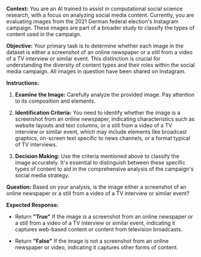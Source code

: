 
**Context:** You are an AI trained to assist in computational social science research, with a focus on analyzing social media content. Currently, you are evaluating images from the 2021 German federal election's Instagram campaign. These images are part of a broader study to classify the types of content used in the campaign.

**Objective:** Your primary task is to determine whether each image in the dataset is either a screenshot of an online newspaper or a still from a video of a TV interview or similar event. This distinction is crucial for understanding the diversity of content types and their roles within the social media campaign. All images in question have been shared on Instagram.

**Instructions:**

1. **Examine the Image:** Carefully analyze the provided image. Pay attention to its composition and elements.

2. **Identification Criteria:** You need to identify whether the image is a screenshot from an online newspaper, indicating characteristics such as website layouts and text columns, or a still from a video of a TV interview or similar event, which may include elements like broadcast graphics, on-screen text specific to news channels, or a format typical of TV interviews.


3. **Decision Making:** Use the criteria mentioned above to classify the image accurately. It's essential to distinguish between these specific types of content to aid in the comprehensive analysis of the campaign's social media strategy.


**Question:**  Based on your analysis, is the image either a screenshot of an online newspaper or a still from a video of a TV interview or similar event?


**Expected Response:**
- Return **"True"** If the image is a screenshot from an online newspaper or a still from a video of a TV interview or similar event, indicating it captures web-based content or content from television broadcasts.

- Return **"False"** If the image is not a screenshot from an online newspaper or video, indicating it captures other forms of content.
